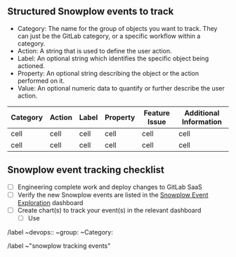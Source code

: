 <!--

* Use this issue template for creating requests to track snowplow events
* Snowplow events can be both Frontend (javascript) or Backend (Ruby)
* Snowplow is currently not used for self-hosted instances of GitLab - Self-hosted still rely on usage ping for product analytics - Snowplow is used for GitLab SaaS
* You do not need to create an issue to track generic front-end events, such as All page views, sessions, link clicks, some button clicks, etc. 
* What you should capture are specific events with defined business logic. For example, when a user creates an incident by escalating an existing alert, or when a user creates and pushes up a new Node package to the NPM registry. 

 -->

<!-- 
We generally recommend events be tracked using a [structured event](https://docs.snowplowanalytics.com/docs/understanding-tracking-design/out-of-the-box-vs-custom-events-and-entities/#structured-events) which has 5 properties you can use. There may be instances where structured events are not sufficient. You may want to track an event where the property changes frequently or is general something very unique. In those cases, use a [self-decribing event](https://docs.snowplowanalytics.com/docs/understanding-tracking-design/out-of-the-box-vs-custom-events-and-entities/#self-describing-events)

-->

## Structured Snowplow events to track

* Category: The name for the group of objects you want to track. They can just be the GitLab category, or a specific workflow within a category.
* Action: A string that is used to define the user action.
* Label: An optional string which identifies the specific object being actioned.
* Property: An optional string describing the object or the action performed on it. 
* Value: An optional numeric data to quantify or further describe the user action. 

| Category | Action | Label | Property | Feature Issue | Additional Information | 
| ------ | ------ | ------ | ------ | ------ | ------ |
| cell | cell | cell | cell | cell | cell |
| cell | cell | cell | cell | cell | cell |

<!-- 
  Snowplow event tracking starts with instrumentation and completed after a chart is created in Sisense.

  Use this checklist to ensure all steps are completed
-->

## Snowplow event tracking checklist
* [ ] Engineering complete work and deploy changes to GitLab SaaS
* [ ] Verify the new Snowplow events are listed in the [Snowplow Event Exploration](https://app.periscopedata.com/app/gitlab/539181/Snowplow-Event-Exploration---last-30-days) dashboard
* [ ] Create chart(s) to track your event(s) in the relevant dashboard 
  * [ ] Use

<!--  Label reminders - you should have one of each of the following labels if you can figure out the correct ones -->
/label ~devops:: ~group: ~Category:

/label ~"snowplow tracking events"